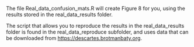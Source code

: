 The file Real_data_confusion_mats.R will create Figure 8 for you, using the results stored in the real_data_results folder. 

The script that allows you to reproduce the results in the real_data_results folder is found in the real_data_reproduce subfolder, and uses data that can be downloaded from https://descartes.brotmanbaty.org. 
